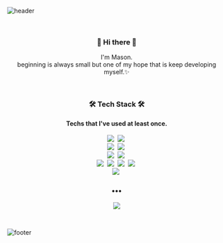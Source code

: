 ![header](https://capsule-render.vercel.app/api?type=rounded&color=00A19D&height=150&section=header&text=Mason%20Na&fontColor=FFF8E5&animation=blink&fontSize=40)

<br>
<h3 align="center"> 👋 Hi there 👋 </h3>
<p align="center">
I'm Mason.<br>
beginning is always small but one of my hope that is keep developing myself.✨
</p>
<br>
<h3 align="center"> 🛠 Tech Stack 🛠 </h3>
<h4 align="center"> Techs that I've used at least once. </h4>
<p align="center">
  <img src="https://img.shields.io/badge/HTML5-3766AB?style=flat-square&logo=HTML5&logoColor=white"/>&nbsp
  <img src="https://img.shields.io/badge/CSS3-1572B6?style=flat-square&logo=CSS3&logoColor=white"/>&nbsp
  <br>
  <img src="https://img.shields.io/badge/JavaScript-F7DF1E?style=flat-square&logo=JavaScript&logoColor=white"/>&nbsp
  <img src="https://img.shields.io/badge/jQuery-0769AD?style=flat-square&logo=jQuery&logoColor=white"/>&nbsp
  <br>
  <img src="https://img.shields.io/badge/Oracle-F80000?style=flat-square&logo=Oracle&logoColor=white"/>&nbsp
  <img src="https://img.shields.io/badge/MySQL-4479A1?style=flat-square&logo=MySQL&logoColor=white"/>&nbsp
  <br>
  <img src="https://img.shields.io/badge/C-A8B9CC?style=flat-square&logo=C&logoColor=white"/>&nbsp
  <img src="https://img.shields.io/badge/JAVA-007396?style=flat-square&logo=JAVA&logoColor=white"/>&nbsp
  <img src="https://img.shields.io/badge/Spring-6DB33F?style=flat-square&logo=Spring&logoColor=white"/>&nbsp
  <img src="https://img.shields.io/badge/Spring Boot-6DB33F?style=flat-square&logo=Spring Boot&logoColor=white"/>&nbsp
  <br>
  <img src="https://img.shields.io/badge/Apache Tomcat-F8DC75?style=flat-square&logo=Apache Tomcat&logoColor=white"/>&nbsp
</p>
<h3 align="center">•••</h3>
<p align="center">
  <a href="https://bohemianmoon5.github.io"><img src="https://img.shields.io/badge/blog-6D8299?style=flat-square&logo=Blogger&logoColor=white"/></a>
</p>
<br>

![footer](https://capsule-render.vercel.app/api?type=rounded&color=00A19D&height=60&section=footer)
